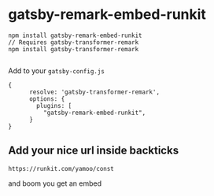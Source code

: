 # gatsby-remark-embed-runkit

```
npm install gatsby-remark-embed-runkit
// Requires gatsby-transformer-remark
npm install gatsby-transformer-remark


```
Add to your `gatsby-config.js`

```
{
      resolve: 'gatsby-transformer-remark',
      options: {
        plugins: [
          "gatsby-remark-embed-runkit",
      }
}
```
Add your nice url inside backticks
---

`https://runkit.com/yamoo/const`

and boom you get an embed